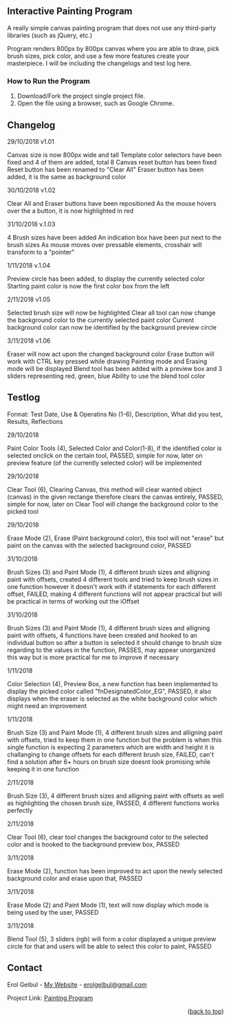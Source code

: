 <div id="top"></div>


<!-- ABOUT THE PROJECT -->
## Interactive Painting Program

A really simple canvas painting program that does not use any third-party libraries (such as jQuery, etc.)

Program renders 800px by 800px canvas where you are able to draw, pick brush sizes, pick color, and use a few more features create your masterpiece.
I will be including the changelogs and test log here.


### How to Run the Program

1. Download/Fork the project single project file.
2. Open the file using a browser, such as Google Chrome.



<!-- CHANELOG -->
## Changelog

29/10/2018 v1.01

Canvas size is now 800px wide and tall
Template color selectors have been fixed and 4 of them are added, total 8 
Canvas reset button has been fixed
Reset button has been renamed to "Clear All"
Eraser button has been added, it is the same as background color

30/10/2018 v1.02

Clear All and Eraser buttons have been repositioned
As the mouse hovers over the a button, it is now highlighted in red

31/10/2018 v.1.03

4 Brush sizes have been added
An indication box have been put next to the brush sizes
As mouse moves over pressable elements, crosshair will transform to a "pointer"

1/11/2018 v.1.04

Preview circle has been added, to display the currently selected color
Starting paint color is now the first color box from the left
		
2/11/2018 v1.05

Selected brush size will now be highlighted
Clear all tool can now change the background color to the currently selected paint color
Current background color can now be identified by the background preview circle
	
3/11/2018 v1.06

Eraser will now act upon the changed background color
Erase button will work with CTRL key pressed while drawing
Painting mode and Erasing mode will be displayed
Blend tool has been added with a preview box and 3 sliders representing red, green, blue
Ability to use the blend tool color



<!-- TESTLOG -->
## Testlog

Format:
Test Date, Use & Operatins No (1-6), Description, What did you test, Results, Reflections			

29/10/2018

Paint Color Tools (4), Selected Color and Color(1-8), if the identified color is selected onclick on the certain tool, PASSED, simple for now, later on preview feature (of the currently selected color) will be implemented

29/10/2018

Clear Tool (6), Clearing Canvas, this method will clear wanted object (canvas) in the given rectange therefore clears the canvas entirely, PASSED, simple for now, later on Clear Tool will change the background color to the picked tool

29/10/2018

Erase Mode (2), Erase (Paint background color), this tool will not "erase" but paint on the canvas with the selected background color, PASSED

31/10/2018

Brush Sizes (3) and Paint Mode (1), 4 different brush sizes and alligning paint with offsets, created 4 different tools and tried to keep brush sizes in one function however it doesn't work with if statements for each different offset, FAILED, making 4 different functions will not appear practical but will be practical in terms of working out the iOffset

31/10/2018

Brush Sizes (3) and Paint Mode (1), 4 different brush sizes and alligning paint with offsets, 4 functions have been created and hooked to an individual button so after a button is selected it should change to brush size regarding to the values in the function, PASSES, may appear unorganized this way but is more practical for me to improve if necessary

1/11/2018

Color Selection (4), Preview Box, a new function has been implemented to display the picked color called "fnDesignatedColor_EG", PASSED, it also displays when the eraser is selected as the white background color which might need an improvement

1/11/2018

Brush Size (3) and Paint Mode (1), 4 different brush sizes and alligning paint with offsets, tried to keep them in one function but the problem is when this single function is expecting 2 parameters which are width and height it is challanging to change offsets for each different brush size, FAILED, can't find a solution after 6+ hours on brush size doesnt look promising while keeping it in one function

2/11/2018

Brush Size (3), 4 different brush sizes and alligning paint with offsets as well as highlighting the chosen brush size, PASSED, 4 different functions works perfectly

2/11/2018

Clear Tool (6), clear tool changes the background color to the selected color and is hooked to the background preview box, PASSED

3/11/2018

Erase Mode (2), function has been improved to act upon the newly selected background color and erase upon that, PASSED

3/11/2018

Erase Mode (2) and Paint Mode (1), text will now display which mode is being used by the user, PASSED

3/11/2018

Blend Tool (5), 3 sliders (rgb) will form a color displayed a unique preview circle for that and users will be able to select this color to paint, PASSED




<!-- CONTACT -->
## Contact

Erol Gelbul - [My Website](erolgelbul.com) - erolgelbul@gmail.com

Project Link: [Painting Program](https://github.com/ErolGelbul/interactive_painting_program)

<p align="right">(<a href="#top">back to top</a>)</p>

